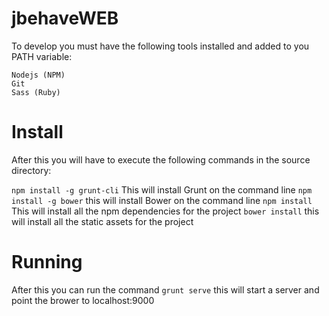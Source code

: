 jbehaveWEB
==========

To develop you must have the following tools installed and added to you PATH variable:

```
Nodejs (NPM)
Git
Sass (Ruby)
```

Install
==========

After this you will have to execute the following commands in the source directory:

`npm install -g grunt-cli` This will install Grunt on the command line
`npm install -g bower` this will install Bower on the command line
`npm install` This will install all the npm dependencies for the project
`bower install` this will install all the static assets for the project

Running 
==========

After this you can run the command `grunt serve` this will start a server and point the brower to localhost:9000
